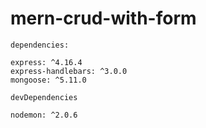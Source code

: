 # mern-crud-with-form
  `dependencies: `
  
    express: ^4.16.4
    express-handlebars: ^3.0.0
    mongoose: ^5.11.0
  
  `devDependencies`

    nodemon: ^2.0.6